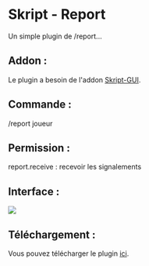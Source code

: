 <h1>Skript - Report</h1>
<p>Un simple plugin de /report...</p>
<h2>Addon :</h2>
<p>Le plugin a besoin de l'addon <a href="https://forums.skunity.com/resources/skript-gui.1544/">Skript-GUI</a>.</p>
<h2>Commande :</h2>
<p>/report joueur</p>
<h2>Permission :</h2>
<p>report.receive : recevoir les signalements</p>
<h2>Interface :</h2>
<p><img src="https://i.goopics.net/xv5lgj.png"></p>
<h2>Téléchargement :</h2>
<p>Vous pouvez télécharger le plugin <a href="https://skript-mc.fr/forum/applications/core/interface/file/attachment.php?id=4090">ici</a>.</p>
